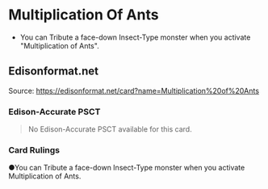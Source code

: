 # Multiplication Of Ants

*   You can Tribute a face-down Insect-Type monster when you activate "Multiplication of Ants".

## Edisonformat.net

Source: https://edisonformat.net/card?name=Multiplication%20of%20Ants

### Edison-Accurate PSCT

> No Edison-Accurate PSCT available for this card.

### Card Rulings

●You can Tribute a face-down Insect-Type monster when you activate Multiplication of Ants.
            